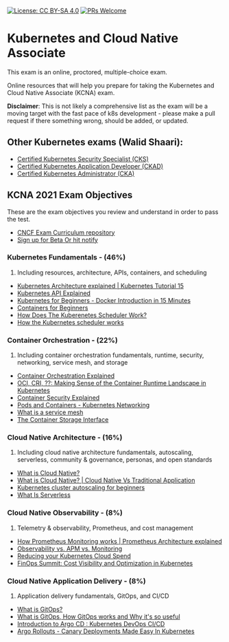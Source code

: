[![License: CC BY-SA 4.0](https://licensebuttons.net/l/by-sa/4.0/80x15.png)](https://creativecommons.org/licenses/by-sa/4.0/)
[![PRs Welcome](https://img.shields.io/badge/PRs-welcome-brightgreen.svg?style=flat-square)](http://makeapullrequest.com)
 
# Kubernetes and Cloud Native Associate
This exam is an online, proctored, multiple-choice exam.

Online resources that will help you prepare for taking the  Kubernetes and Cloud Native Associate (KCNA) exam.

**Disclaimer**: This is not likely a comprehensive list as the exam will be a moving target with the fast pace of k8s development - please make a pull request if there something wrong, should be added, or updated.
 
## Other Kubernetes exams (Walid Shaari):
- [Certified Kubernetes Security Specialist (CKS)](https://github.com/walidshaari/Certified-Kubernetes-Secuirty-Specialist)
- [Certified Kubernetes Application Developer (CKAD)](https://github.com/dgkanatsios/CKAD-exercises)
- [Certified Kubernetes Administrator (CKA)](https://github.com/walidshaari/Kubernetes-Certified-Administrator)

## KCNA 2021 Exam Objectives

These are the exam objectives you review and understand in order to pass the test.

* [CNCF Exam Curriculum repository ](https://github.com/cncf/curriculum)
* [Sign up for Beta Or hit notify ](https://training.linuxfoundation.org/certification/kubernetes-cloud-native-associate/)
 
### Kubernetes Fundamentals - (46%)
1. Including resources, architecture, APIs, containers, and scheduling
  - [Kubernetes Architecture explained | Kubernetes Tutorial 15](https://www.youtube.com/watch?v=umXEmn3cMWY)
  - [Kubernetes API Explained](https://www.youtube.com/watch?v=aTFmtac2wCg)
  - [Kubernetes for Beginners - Docker Introduction in 15 Minutes](https://www.youtube.com/watch?v=rmf04ylI2K0)
  - [Containers for Beginners](https://www.youtube.com/watch?v=6gJs0F8V3tM)
  - [How Does The Kuberenetes Scheduler Work?](https://www.youtube.com/watch?v=8WdYk4oTnrw)
  - [How the Kubernetes scheduler works](https://www.youtube.com/watch?v=rDCWxkvPlAw)
  
### Container Orchestration - (22%) 
1. Including container orchestration fundamentals, runtime, security, networking, service mesh, and storage
  - [Container Orchestration Explained](https://www.youtube.com/watch?v=kBF6Bvth0zw)
  - [OCI, CRI, ??: Making Sense of the Container Runtime Landscape in Kubernetes](https://www.youtube.com/watch?v=RyXL1zOa8Bw)
  - [Container Security Explained](https://www.youtube.com/watch?v=b_euX_M82uI) 
  - [Pods and Containers - Kubernetes Networking ](https://www.youtube.com/watch?v=5cNrTU6o3Fw)
  - [What is a service mesh](https://www.youtube.com/watch?v=vh1YtWjfcyk)
  - [The Container Storage Interface](https://www.youtube.com/watch?v=MokXcWewixk)

### Cloud Native Architecture - (16%)

1. Including cloud native architecture fundamentals, autoscaling, serverless, community & governance, personas, and open standards
  - [What is Cloud Native?](https://www.youtube.com/watch?v=fp9_ubiKqFU)
  - [What is Cloud Native? | Cloud Native Vs Traditional Application](https://www.youtube.com/watch?v=NoFu_rpM7EQ)
  - [Kubernetes cluster autoscaling for beginners](https://www.youtube.com/watch?v=jM36M39MA3I)
  - [What Is Serverless](https://www.youtube.com/watch?v=Fx3ZGy-mbV4)  
### Cloud Native Observability - (8%)

1. Telemetry & observability, Prometheus, and cost management
 - [How Prometheus Monitoring works | Prometheus Architecture explained](https://www.youtube.com/watch?v=h4Sl21AKiDg) 
 - [Observability vs. APM vs. Monitoring](https://www.youtube.com/watch?v=CAQ_a2-9UOI)
 - [Reducing your Kubernetes Cloud Spend](https://www.youtube.com/watch?v=FhEhi8-Sql4)
 - [FinOps Summit: Cost Visibility and Optimization in Kubernetes](https://www.youtube.com/watch?v=JhJF5AvtshM)

### Cloud Native Application Delivery - (8%)

1. Application delivery fundamentals, GitOps, and CI/CD
 - [What is GitOps?](https://www.youtube.com/watch?v=hLs4fkhcUmE)
 - [What is GitOps, How GitOps works and Why it's so useful](https://www.youtube.com/watch?v=f5EpcWp0THw)
 - [Introduction to Argo CD : Kubernetes DevOps CI/CD](https://www.youtube.com/watch?v=2WSJF7d8dUg)
 - [Argo Rollouts - Canary Deployments Made Easy In Kubernetes](https://www.youtube.com/watch?v=84Ky0aPbHvY) 
 





